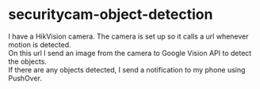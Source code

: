 # securitycam-object-detection

I have a HikVision camera. The camera is set up so it calls a url whenever motion is detected.  
On this url I send an image from the camera to Google Vision API to detect the objects.  
If there are any objects detected, I send a notification to my phone using PushOver.